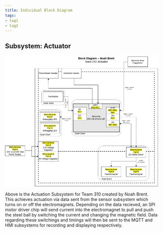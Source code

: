 ```yaml
---
title: Individual Block Diagram
tags:
- tag1
- tag2
---
```


## Subsystem: Actuator

![Test](/docs/assets/BlockDiagram.png)

Above is the Actuation Subsystem for Team 310 created by Noah Brent. This achieves actuation via data sent from the sensor subsystem which turns on or off the electromagnets. Depending on the data recieved, an SPI motor driver chip will send current into the electromagnet to pull and push the steel ball by switching the current and changing the magnetic field. Data regarding these switchings and timings will then be sent to the MQTT and HMI subsystems for recording and displaying respectively.

